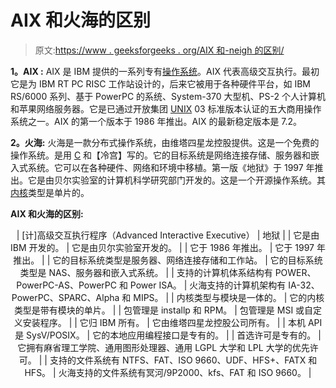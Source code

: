# AIX 和火海的区别

> 原文:[https://www . geeksforgeeks . org/AIX 和-neigh 的区别/](https://www.geeksforgeeks.org/difference-between-aix-and-inferno/)

**1。AIX :**
AIX 是 IBM 提供的一系列专有[操作系统](https://www.geeksforgeeks.org/introduction-of-operating-system-set-1/)。AIX 代表高级交互执行。最初它是为 IBM RT PC RISC 工作站设计的，后来它被用于各种硬件平台，如 IBM RS/6000 系列、基于 PowerPC 的系统、System-370 大型机、PS-2 个人计算机和苹果网络服务器。它是已通过开放集团 [UNIX](https://www.geeksforgeeks.org/introduction-to-unix-system/) 03 标准版本认证的五大商用操作系统之一。AIX 的第一个版本于 1986 年推出。AIX 的最新稳定版本是 7.2。

**2。火海:**
火海是一款分布式操作系统，由维塔四星龙控股提供。这是一个免费的操作系统。是用 [C](https://www.geeksforgeeks.org/c-programming-language/) 和【冷宫】写的。它的目标系统是网络连接存储、服务器和嵌入式系统。它可以在各种硬件、网络和环境中移植。第一版《地狱》于 1997 年推出。它是由贝尔实验室的计算机科学研究部门开发的。这是一个开源操作系统。其[内核](https://www.geeksforgeeks.org/the-linux-kernel/)类型是单片的。

**AIX 和火海的区别:**

<center>

| [计]高级交互执行程序（Advanced Interactive Executive） | 地狱 |
| 它是由 IBM 开发的。 | 它是由贝尔实验室开发的。 |
| 它于 1986 年推出。 | 它于 1997 年推出。 |
| 它的目标系统类型是服务器、网络连接存储和工作站。 | 它的目标系统类型是 NAS、服务器和嵌入式系统。 |
| 支持的计算机体系结构有 POWER、PowerPC-AS、PowerPC 和 Power ISA。 | 火海支持的计算机架构有 IA-32、PowerPC、SPARC、Alpha 和 MIPS。 |
| 内核类型与模块是一体的。 | 它的内核类型是带有模块的单片。 |
| 包管理是 installp 和 RPM。 | 包管理是 MSI 或自定义安装程序。 |
| 它归 IBM 所有。 | 它由维塔四星龙控股公司所有。 |
| 本机 API 是 SysV/POSIX。 | 它的本地应用编程接口是专有的。 |
| 首选许可是专有的。 | 它拥有麻省理工学院、通用图形处理器、通用 LGPL 大学和 LPL 大学的优先许可。 |
| 支持的文件系统有 NTFS、FAT、ISO 9660、UDF、HFS+、FATX 和 HFS。 | 火海支持的文件系统有冥河/9P2000、kfs、FAT 和 ISO 9660。 |

</center>